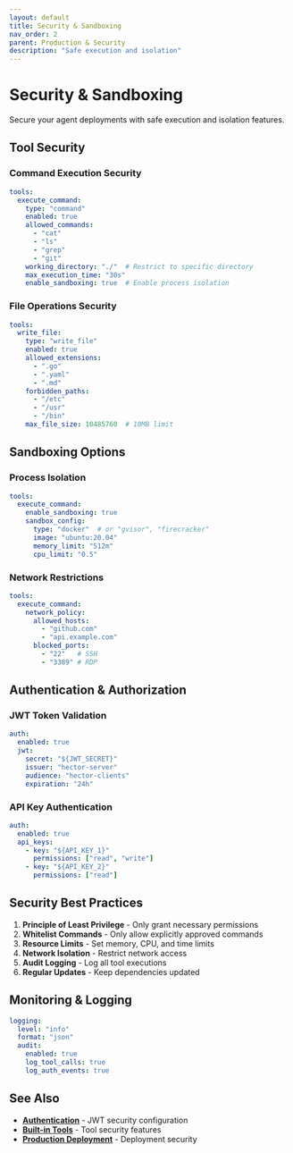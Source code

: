 ```yaml
---
layout: default
title: Security & Sandboxing
nav_order: 2
parent: Production & Security
description: "Safe execution and isolation"
---
```


# Security & Sandboxing

Secure your agent deployments with safe execution and isolation features.

## Tool Security

### Command Execution Security

```yaml
tools:
  execute_command:
    type: "command"
    enabled: true
    allowed_commands:
      - "cat"
      - "ls"
      - "grep"
      - "git"
    working_directory: "./"  # Restrict to specific directory
    max_execution_time: "30s"
    enable_sandboxing: true  # Enable process isolation
```

### File Operations Security

```yaml
tools:
  write_file:
    type: "write_file"
    enabled: true
    allowed_extensions:
      - ".go"
      - ".yaml"
      - ".md"
    forbidden_paths:
      - "/etc"
      - "/usr"
      - "/bin"
    max_file_size: 10485760  # 10MB limit
```

## Sandboxing Options

### Process Isolation

```yaml
tools:
  execute_command:
    enable_sandboxing: true
    sandbox_config:
      type: "docker"  # or "gvisor", "firecracker"
      image: "ubuntu:20.04"
      memory_limit: "512m"
      cpu_limit: "0.5"
```

### Network Restrictions

```yaml
tools:
  execute_command:
    network_policy:
      allowed_hosts:
        - "github.com"
        - "api.example.com"
      blocked_ports:
        - "22"   # SSH
        - "3389" # RDP
```

## Authentication & Authorization

### JWT Token Validation

```yaml
auth:
  enabled: true
  jwt:
    secret: "${JWT_SECRET}"
    issuer: "hector-server"
    audience: "hector-clients"
    expiration: "24h"
```

### API Key Authentication

```yaml
auth:
  enabled: true
  api_keys:
    - key: "${API_KEY_1}"
      permissions: ["read", "write"]
    - key: "${API_KEY_2}"
      permissions: ["read"]
```

## Security Best Practices

1. **Principle of Least Privilege** - Only grant necessary permissions
2. **Whitelist Commands** - Only allow explicitly approved commands
3. **Resource Limits** - Set memory, CPU, and time limits
4. **Network Isolation** - Restrict network access
5. **Audit Logging** - Log all tool executions
6. **Regular Updates** - Keep dependencies updated

## Monitoring & Logging

```yaml
logging:
  level: "info"
  format: "json"
  audit:
    enabled: true
    log_tool_calls: true
    log_auth_events: true
```

## See Also

- **[Authentication](authentication)** - JWT security configuration
- **[Built-in Tools](../tools-actions/built-in-tools)** - Tool security features
- **[Production Deployment](../development/PLUGINS)** - Deployment security
